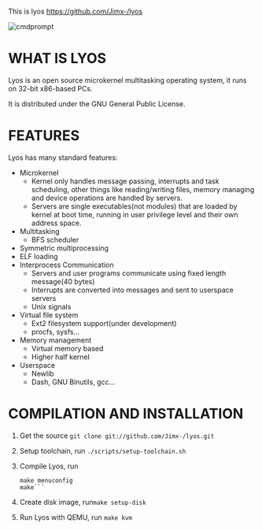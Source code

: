 This is lyos <https://github.com/Jimx-/lyos>

![cmdprompt][1]

WHAT IS LYOS
============
    
Lyos is an open source microkernel multitasking operating system, it runs
on 32-bit x86-based PCs.

It is distributed under the GNU General Public License.

FEATURES
========
Lyos has many standard features:

* Microkernel
    - Kernel only handles message passing, interrupts and task scheduling, other things like reading/writing files, memory managing and device operations are handled by servers.
    - Servers are single executables(not modules) that are loaded by kernel at boot time, running in user privilege level and their own address space.
* Multitasking
    - BFS scheduler 
* Symmetric multiprocessing
* ELF loading
* Interprocess Communication
    - Servers and user programs communicate using fixed length message(40 bytes)
    - Interrupts are converted into messages and sent to userspace servers
    - Unix signals
* Virtual file system
    - Ext2 filesystem support(under development)
    - procfs, sysfs...
* Memory management
    - Virtual memory based
    - Higher half kernel
* Userspace
    - Newlib
    - Dash, GNU Binutils, gcc...

COMPILATION AND INSTALLATION
============================

1. Get the source ```git clone git://github.com/Jimx-/lyos.git```

2. Setup toolchain, run ``./scripts/setup-toolchain.sh``
3. Compile Lyos, run
    
    ```make mrproper
    make menuconfig
    make```

4. Create disk image, run```make setup-disk```

5. Run Lyos with QEMU, run ```make kvm``` 

  [1]: http://jimx.1x.net/images/screenshot-6.png

